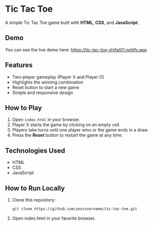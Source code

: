 # Tic Tac Toe

A simple Tic Tac Toe game built with **HTML**, **CSS**, and **JavaScript**.

## Demo

You can see the live demo here: https://tic-tac-toe-shifat01.netlify.app

## Features

- Two-player gameplay (Player X and Player O)
- Highlights the winning combination
- Reset button to start a new game
- Simple and responsive design

## How to Play

1. Open `index.html` in your browser.
2. Player X starts the game by clicking on an empty cell.
3. Players take turns until one player wins or the game ends in a draw.
4. Press the **Reset** button to restart the game at any time.

## Technologies Used

- HTML
- CSS
- JavaScript

## How to Run Locally

1. Clone this repository:
   ```bash
   git clone https://github.com/yourusername/tic-tac-toe.git
2. Open index.html in your favorite browser.
